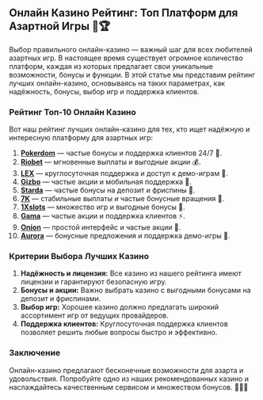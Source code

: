 ## Онлайн Казино Рейтинг: Топ Платформ для Азартной Игры 🎰🏆

Выбор правильного онлайн-казино — важный шаг для всех любителей азартных игр. В настоящее время существует огромное количество платформ, каждая из которых предлагает свои уникальные возможности, бонусы и функции. В этой статье мы представим рейтинг лучших онлайн-казино, основываясь на таких параметрах, как надёжность, бонусы, выбор игр и поддержка клиентов.

### Рейтинг Топ-10 Онлайн Казино

Вот наш рейтинг лучших онлайн-казино для тех, кто ищет надёжную и интересную платформу для азартных игр:

1. **[Pokerdom](https://brandplay.link/4k77v2yx)** — частые бонусы и поддержка клиентов 24/7 🎲.
2. **[Riobet](https://brandplay.link/7xBLTPyj)** — мгновенные выплаты и выгодные акции 💰.
3. **[LEX](https://brandplay.link/zW4hdDFV)** — круглосуточная поддержка и доступ к демо-играм 🎉.
4. **[Gizbo](https://brandplay.link/bprXw4YV)** — частые акции и мобильная поддержка 🎁.
5. **[Starda](https://brandplay.link/fB7xwRFL)** — частые бонусы на депозит и фриспины 🎈.
6. **[7K](https://brandplay.link/BvQyFShp)** — стабильные выплаты и частые бонусные вращения 🎯.
7. **[1Xslots](https://brandplay.link/hSB1khtr)** — множество игр и выгодные бонусы 🌟.
8. **[Gama](https://brandplay.link/j6NMKsDz)** — частые акции и поддержка клиентов ⚡.
9. **[Onion](https://brandplay.link/zBGRVpQ9)** — простой интерфейс и частые акции 🎰.
10. **[Aurora](https://10trafic-stat2.com/click/668546556bcc6313411604bd/6766/13032/subaccount)** — бонусные предложения и поддержка демо-игры 💎.

### Критерии Выбора Лучших Казино

1. **Надёжность и лицензия:** Все казино из нашего рейтинга имеют лицензии и гарантируют безопасную игру.
2. **Бонусы и акции:** Важно выбрать казино с выгодными бонусами на депозит и фриспинами.
3. **Выбор игр:** Хорошее казино должно предлагать широкий ассортимент игр от ведущих провайдеров.
4. **Поддержка клиентов:** Круглосуточная поддержка клиентов позволяет решить любые вопросы быстро и эффективно.

### Заключение

Онлайн-казино предлагают бесконечные возможности для азарта и удовольствия. Попробуйте одно из наших рекомендованных казино и наслаждайтесь качественным сервисом и множеством бонусов. 🎉🎰💸
